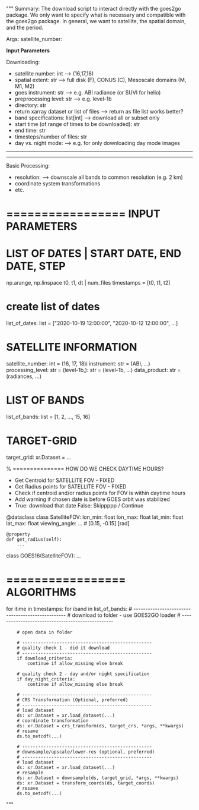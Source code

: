 """
Summary: The download script to interact directly with the goes2go package.
We only want to specify what is necessary and compatible with the goes2go package.
In general, we want to satellite, the spatial domain, and the period.

Args:
    satellite_number: 

**Input Parameters**

Downloading:
- satellite number: int --> (16,17,18)
- spatial extent: str --> full disk (F), CONUS (C), Mesoscale domains (M, M1, M2)
- goes instrument: str --> e.g. ABI radiance (or SUVI for helio)
- preprocessing level: str --> e.g. level-1b
- directory: str
- return xarray dataset or list of files --> return as file list works better?
- band specifications: list[int] --> download all or subset only
- start time (of range of times to be downloaded): str
- end time: str
- timesteps/number of files: str
- day vs. night mode: --> e.g. for only downloading day mode images

----------

---
Basic Processing:
- resolution: --> downscale all bands to common resolution (e.g. 2 km)
- coordinate system transformations
- etc.


=================
INPUT PARAMETERS
=================

# LIST OF DATES | START DATE, END DATE, STEP
np.arange, np.linspace
t0, t1, dt | num_files
timestamps = [t0, t1, t2]
# create list of dates
list_of_dates: list = ["2020-10-19 12:00:00", "2020-10-12 12:00:00", ...]

# SATELLITE INFORMATION
satellite_number: int = (16, 17, 18)i
instrument: str  = (ABI, ...)
processing_level: str = (level-1b,): str = (level-1b, ...)
data_product: str = (radiances, ...)

# LIST OF BANDS
list_of_bands: list = [1, 2, ..., 15, 16]

# TARGET-GRID
target_grid: xr.Dataset = ...

% ===============
HOW DO WE CHECK DAYTIME HOURS?
* Get Centroid for SATELLITE FOV - FIXED
* Get Radius points for SATELLITE FOV - FIXED
* Check if centroid and/or radius points for FOV is within daytime hours
* Add warning if chosen date is before GOES orbit was stabilized
* True:
  download that date
False:
    Skippppp / Continue
    
@dataclass
class SatelliteFOV:
    lon_min: float
    lon_max: float
    lat_min: float
    lat_max: float
    viewing_angle: ... # [0.15, -0.15] [rad]

    @property
    def get_radius(self):
        ...

class GOES16(SatelliteFOV):
    ...

=================
ALGORITHMS
=================

for itime in timestamps:
    for iband in list_of_bands:
        # -------------------------------------------------
        # download to folder - use GOES2GO loader
        # -------------------------------------------------
        
        # open data in folder
        
        # -------------------------------------------------
        # quality check 1 - did it download
        # -------------------------------------------------
        if download_criteria:
            continue if allow_missing else break
        
        # quality check 2 - day and/or night specification
        if day_night_criteria:
            continue if allow_missing else break
        
        # -------------------------------------------------
        # CRS Transformation (Optional, preferred)
        # -------------------------------------------------
        # load dataset
        ds: xr.Dataset = xr.load_dataset(...)
        # coordinate transformation
        ds: xr.Dataset = crs_transform(ds, target_crs, *args, **kwargs)
        # resave
        ds.to_netcdf(...)
        
        # -------------------------------------------------
        # downsample/upscale/lower-res (optional, preferred)
        # -------------------------------------------------
        # load dataset
        ds: xr.Dataset = xr.load_dataset(...)
        # resample
        ds: xr.Dataset = downsample(ds, target_grid, *args, **kwargs)
        ds: xr.Dataset = transform_coords(ds, target_coords)
        # resave
        ds.to_netcdf(...)

"""